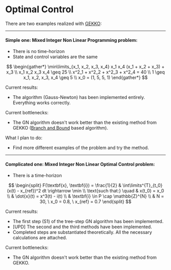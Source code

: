 # Optimal Control

There are two examples realized with [GEKKO](https://gekko.readthedocs.io/en/latest/):

---

#### Simple one: Mixed Integer Non Linear Programming problem:

* There is no time-horizon
* State and control variables are the same

$$
\begin{gather*}
\min\limits_{x_1, x_2, x_3, x_4}
x_1 x_4 (x_1 + x_2 + x_3) + x_3 \\
x_1 x_2 x_3 x_4 \geq 25 \\
x^2_1 + x^2_2 + x^2_3 + x^2_4 = 40 \\
1 \geq x_1, x_2, x_3, x_4 \geq 5 \\
x_0 = (1, 5, 5, 1)
\end{gather*}
$$

Current results:

* The algorithm (Gauss-Newton) has been implemented entirely. Everything works correctly. 



Current bottlenecks:

* The GN algorithm doesn't work better than the existing method from GEKKO ([Branch and Bound](https://en.wikipedia.org/wiki/Branch_and_bound) based algorithm). 



What I plan to do:

* Find more different examples of the problem and try the method.

---

#### Complicated one: Mixed Integer Non Linear Optimal Control problem:

* There is a time-horizon

$$
\begin{split}
F(\textbf{x}, \textbf{i}) = 
\frac{1}{2} & \int\limits^{T}_{t_0} (x(t) - x_{ref})^2 dt  
\rightarrow \min \\
\text{such that:} \quad & x(t_0) = x_0 \\
& \dot{x}(t) = x^3(t) - i(t) \\
& \textbf{i} \in P \cap \mathbb{Z}^{N} \\
& N = 30, \ x_0 = 0.8, \ x_{ref} = 0.7
\end{split}
$$

Current results:

* The first step (S1) of the tree-step GN algorithm has been implemented. 
* [UPD] The second and the third methods have been implemented.
* Completed steps are substantiated theoretically. All the necessary calculations are attached.



Current bottlenecks:

* The GN algorithm doesn't work better than the existing method from GEKKO.

